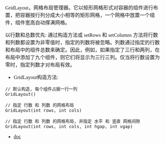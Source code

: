 <font face="SimSun" size=3>

GridLayout，网格布局管理器。它以矩形网格形式对容器的组件进行布置，把容器按行列分成大小相等的矩形网格，一个网格中放置一个组件，组件宽高自动撑满网格。

以行数和总数优先: 通过构造方法或 setRows 和 setColumns 方法将行数和列数都设置为非零值时，指定的列数将被忽略。列数通过指定的行数和布局中的组件总数来确定。因此，例如，如果指定了三行和两列，在布局中添加了九个组件，则它们将显示为三行三列。仅当将行数设置为零时，指定列数才对布局有效。

- GridLayout构造方法:
~~~
// 默认构造, 每个组件占据一行一列
GridLayout() 

// 指定 行数 和 列数 的网格布局
GridLayout(int rows, int cols)

// 指定 行数 和 列数 的网格布局, 并指定 水平 和 竖直 网格间隙
GridLayout(int rows, int cols, int hgap, int vgap)
~~~

- [doc](https://docs.oracle.com/javase/8/docs/api/java/awt/GridLayout.html)

</font>